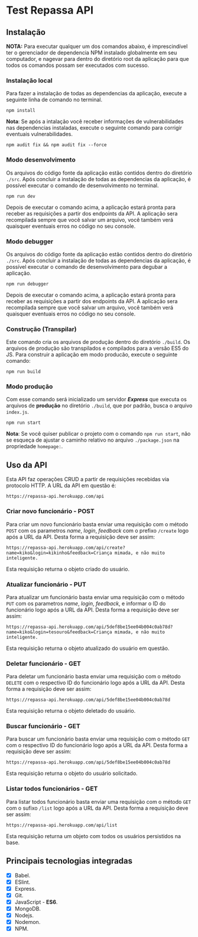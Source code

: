 # Test Repassa API

## Instalação

**NOTA:** Para executar qualquer um dos comandos abaixo, é imprescindível ter o gerenciador de dependencia NPM instalado globalmente em seu computador, e nagevar para dentro do diretório root da aplicação para que todos os comandos possam ser executados com sucesso.

### Instalação local

Para fazer a instalação de todas as dependencias da aplicação, execute a seguinte linha de comando no terminal.

    npm install

**Nota**: Se após a intalação você receber informações de vulnerabilidades nas dependencias instaladas, execute o seguinte comando para corrigir eventuais vulnerabilidades.

    npm audit fix && npm audit fix --force

### Modo desenvolvimento

Os arquivos do código fonte da aplicação estão contidos dentro do diretório `./src`.
Após concluir a instalação de todas as dependencias da aplicação, é possível executar o comando de desenvolvimento no terminal.

    npm run dev

Depois de executar o comando acima, a aplicação estará pronta para receber as requisições a partir dos endpoints da API.
A aplicação sera recompilada sempre que você salvar um arquivo, você também verá quaisquer eventuais erros no código no seu console.

### Modo debugger

Os arquivos do código fonte da aplicação estão contidos dentro do diretório `./src`.
Após concluir a instalação de todas as dependencias da aplicação, é possível executar o comando de desenvolvimento para degubar a aplicação.

    npm run debugger

Depois de executar o comando acima, a aplicação estará pronta para receber as requisições a partir dos endpoints da API.
A aplicação sera recompilada sempre que você salvar um arquivo, você também verá quaisquer eventuais erros no código no seu console.

### Construção (Transpilar)

Este comando cria os arquivos de produção dentro do diretório `./build`. Os arquivos de produção são transpilados e compilados para a versão ES5 do JS.
Para construir a aplicação em modo producão, execute o seguinte comando:

    npm run build

### Modo produção

Com esse comando será inicializado um servidor **_Express_** que executa os arquivos de **produção** no diretório `./build`, que por padrão, busca o arquivo `index.js`.

    npm run start

**Nota**: Se você quiser publicar o projeto com o comando `npm run start`, não se esqueça de ajustar o caminho relativo no arquivo `./package.json` na propriedade `homepage:`.

## Uso da API

Esta API faz operações CRUD a partir de requisições recebidas via protocolo HTTP. A URL da API em questão é:

    https://repassa-api.herokuapp.com/api

### Criar novo funcionário - POST

Para criar um novo funcionário basta enviar uma requisição com o método `POST` com os parametros *name*, *login*, *feedback* com o prefixo `/create` logo após a URL da API.
Desta forma a requisição deve ser assim:

    https://repassa-api.herokuapp.com/api/create?name=kiko&login=kikinho&feedback=Criança mimada, e não muito inteligente.

Esta requisição returna o objeto criado do usuário.

### Atualizar funcionário - PUT

Para atualizar um funcionário basta enviar uma requisição com o método `PUT` com os parametros *name*, *login*, *feedback*, e informar o ID do funcionário logo após a URL da API.
Desta forma a requisição deve ser assim:

    https://repassa-api.herokuapp.com/api/5def8be15ee04b004c0ab78d?name=kiko&login=tesouro&feedback=Criança mimada, e não muito inteligente.

Esta requisição returna o objeto atualizado do usuário em questão.

### Deletar funcionário - GET

Para deletar um funcionário basta enviar uma requisição com o método `DELETE` com o respectivo ID do funcionário logo após a URL da API.
Desta forma a requisição deve ser assim:

    https://repassa-api.herokuapp.com/api/5def8be15ee04b004c0ab78d

Esta requisição returna o objeto deletado do usuário.

### Buscar funcionário - GET

Para buscar um funcionário basta enviar uma requisição com o método `GET` com o respectivo ID do funcionário logo após a URL da API.
Desta forma a requisição deve ser assim:

    https://repassa-api.herokuapp.com/api/5def8be15ee04b004c0ab78d

Esta requisição returna o objeto do usuário solicitado.

### Listar todos funcionários - GET

Para listar todos funcionário basta enviar uma requisição com o método `GET` com o sufixo `/list` logo após a URL da API.
Desta forma a requisição deve ser assim:

    https://repassa-api.herokuapp.com/api/list

Esta requisição returna um objeto com todos os usuários persistidos na base.

## Principais tecnologias integradas

- [x] Babel.
- [x] ESlint.
- [x] Express.
- [x] Git.
- [x] JavaScript - **ES6**.
- [x] MongoDB.
- [x] Nodejs.
- [x] Nodemon.
- [x] NPM.
